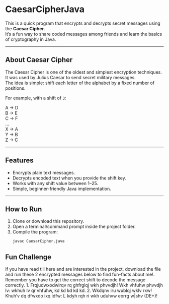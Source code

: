 # CaesarCipherJava  

This is a quick program that encrypts and decrypts secret messages using the **Caesar Cipher**.  
It’s a fun way to share coded messages among friends and learn the basics of cryptography in Java.  

---

## About Caesar Cipher  
The Caesar Cipher is one of the oldest and simplest encryption techniques.  
It was used by Julius Caesar to send secret military messages.  
The idea is simple: shift each letter of the alphabet by a fixed number of positions.  

For example, with a shift of `3`:  

A → D  
B → E  
C → F  
...  
X → A  
Y → B  
Z → C  

---

## Features  
- Encrypts plain text messages.  
- Decrypts encoded text when you provide the shift key.  
- Works with any shift value between 1–25.  
- Simple, beginner-friendly Java implementation.  

---

## How to Run  
1. Clone or download this repository.  
2. Open a terminal/command prompt inside the project folder.  
3. Compile the program:  
   ```bash
   javac CaesarCipher.java

## Fun Challenge
If you have read till here and are interested in the project, download the file and run these 2 encrypted messages below to find fun-facts about me!. Remember you have to get the correct shift to decode the message correctly.
1.
Frqjudwxodwlrqv rq ghfrglqj wkh phvvdjh! 
Wkh vhfuhw phvvdjh lv: wkhuh lv qr vhfuhw, kd kd kd kd kd. 
2. 
Wkdqnv iru wublqj wklv rxw! 
Khuh’v dq dfwxdo ixq idfw: L kdyh rqh ri wkh uduhvw eorrg w|shv (DE+)!
